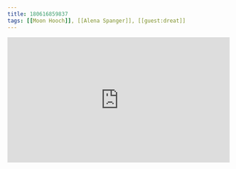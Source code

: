 ```yaml
---
title: 180616859837
tags: [[Moon Hooch]], [[Alena Spanger]], [[guest:dreat]]
---
```

<iframe allow="accelerometer; autoplay; clipboard-write; encrypted-media; gyroscope; picture-in-picture" allowfullscreen="" frameborder="0" height="281" id="youtube_iframe" src="https://www.youtube.com/embed/Mvvo9PfB0h4?feature=oembed&amp;enablejsapi=1&amp;origin=https://safe.txmblr.com&amp;wmode=opaque" width="500"></iframe>